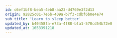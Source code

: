 ```yaml
---
id: c6ef1bf8-bea5-4eb8-aa23-d4769e3f2d13
origin: 92825c01-7e6b-409a-b7f3-cdbf6b0e4e74
sub_title: 'Learn to sleep better'
updated_by: b40458fa-e73a-4f88-bfa1-570cd54b72e0
updated_at: 1653391218
---
```

